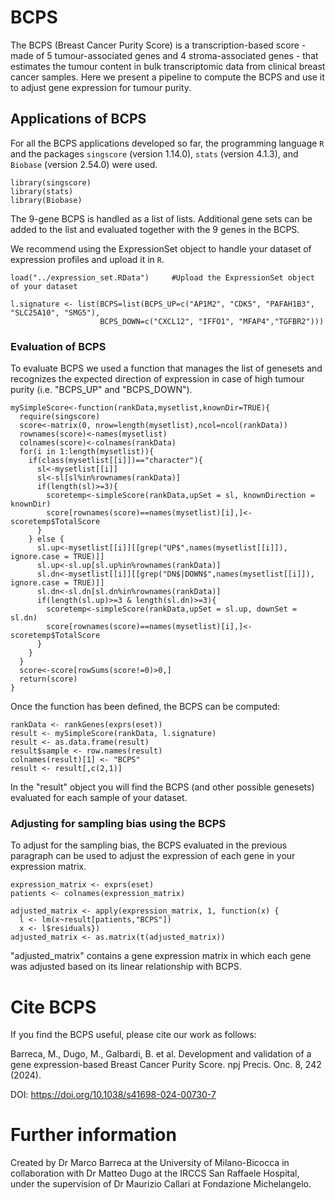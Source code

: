 # BCPS
The BCPS (Breast Cancer Purity Score) is a transcription-based score - made of 5 tumour-associated genes and 4 stroma-associated genes - that estimates the tumour content in bulk transcriptomic data from clinical breast cancer samples. 
Here we present a pipeline to compute the BCPS and use it to adjust gene expression for tumour purity.

## Applications of BCPS
For all the BCPS applications developed so far, the programming language ```R``` and the packages ```singscore``` (version 1.14.0), ```stats``` (version 4.1.3), and ```Biobase``` (version 2.54.0) were used. 

```
library(singscore)
library(stats)
library(Biobase)
```

The 9-gene BCPS is handled as a list of lists. Additional gene sets can be added to the list and evaluated together with the 9 genes in the BCPS.

We recommend using the ExpressionSet object to handle your dataset of expression profiles and upload it in ```R```. 

```
load("../expression_set.RData") 	#Upload the ExpressionSet object of your dataset

l.signature <- list(BCPS=list(BCPS_UP=c("AP1M2", "CDK5", "PAFAH1B3", "SLC25A10", "SMG5"),
                    BCPS_DOWN=c("CXCL12", "IFFO1", "MFAP4","TGFBR2")))

```
### Evaluation of BCPS
To evaluate BCPS we used a function that manages the list of genesets and recognizes the expected direction of expression in case of high tumour purity (i.e. "BCPS_UP" and "BCPS_DOWN").

```
mySimpleScore<-function(rankData,mysetlist,knownDir=TRUE){
  require(singscore)
  score<-matrix(0, nrow=length(mysetlist),ncol=ncol(rankData))
  rownames(score)<-names(mysetlist)
  colnames(score)<-colnames(rankData)
  for(i in 1:length(mysetlist)){
    if(class(mysetlist[[i]])=="character"){
      sl<-mysetlist[[i]]
      sl<-sl[sl%in%rownames(rankData)]
      if(length(sl)>=3){
        scoretemp<-simpleScore(rankData,upSet = sl, knownDirection = knownDir)
        score[rownames(score)==names(mysetlist)[i],]<-scoretemp$TotalScore
      }
    } else {
      sl.up<-mysetlist[[i]][[grep("UP$",names(mysetlist[[i]]), ignore.case = TRUE)]]
      sl.up<-sl.up[sl.up%in%rownames(rankData)]
      sl.dn<-mysetlist[[i]][[grep("DN$|DOWN$",names(mysetlist[[i]]), ignore.case = TRUE)]]
      sl.dn<-sl.dn[sl.dn%in%rownames(rankData)]
      if(length(sl.up)>=3 & length(sl.dn)>=3){
        scoretemp<-simpleScore(rankData,upSet = sl.up, downSet = sl.dn)
        score[rownames(score)==names(mysetlist)[i],]<-scoretemp$TotalScore
      }
    }
  }
  score<-score[rowSums(score!=0)>0,]
  return(score)
}
```

Once the function has been defined, the BCPS can be computed:

```
rankData <- rankGenes(exprs(eset))
result <- mySimpleScore(rankData, l.signature)
result <- as.data.frame(result)
result$sample <- row.names(result)
colnames(result)[1] <- "BCPS"
result <- result[,c(2,1)]
```

In the "result" object you will find the BCPS (and other possible genesets) evaluated for each sample of your dataset.

### Adjusting for sampling bias using the BCPS
To adjust for the sampling bias, the BCPS evaluated in the previous paragraph can be used to adjust the expression of each gene in your expression matrix.

```
expression_matrix <- exprs(eset)
patients <- colnames(expression_matrix)

adjusted_matrix <- apply(expression_matrix, 1, function(x) {
  l <- lm(x~result[patients,"BCPS"])
  x <- l$residuals})
adjusted_matrix <- as.matrix(t(adjusted_matrix))
```

"adjusted_matrix" contains a gene expression matrix in which each gene was adjusted based on its linear relationship with BCPS.

# Cite BCPS
If you find the BCPS useful, please cite our work as follows:
 
Barreca, M., Dugo, M., Galbardi, B. et al. Development and validation of a gene expression-based Breast Cancer Purity Score. npj Precis. Onc. 8, 242 (2024). 

DOI: https://doi.org/10.1038/s41698-024-00730-7

# Further information
Created by Dr Marco Barreca at the University of Milano-Bicocca in collaboration with Dr Matteo Dugo at the IRCCS San Raffaele Hospital, under the supervision of Dr Maurizio Callari at Fondazione Michelangelo.
